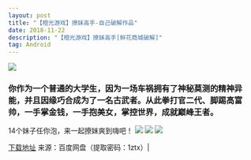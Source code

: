 ```yaml
---
layout: post
title: "【橙光游戏】撩妹高手-自己破解作品"
date: 2018-11-22
description: "【橙光游戏】撩妹高手[鲜花商城破解]"
tag: Android
---
```


![](https://attach.52pojie.cn/forum/201810/27/034949lgrgp4fw4ufphhbf.jpg)

### 你作为一个普通的大学生，因为一场车祸拥有了神秘莫测的精神异能，并且因缘巧合成为了一名古武者。从此拳打官二代、脚踢高富帅，一手掌金钱，一手抱美女，掌控世界，成就巅峰王者。
14个妹子任你泡，来一起撩妹爽到嗨吧！
![](https://attach.52pojie.cn/forum/201810/27/035004ssbvdkmfgbvxlhhn.jpg)
![](https://attach.52pojie.cn/forum/201810/27/035005irk3d3geqz1a3adz.jpg)
![](https://attach.52pojie.cn/forum/201810/27/035006svf07z9vgot0qlt9.jpg)


<a title="点击下载" href="https://pan.baidu.com/s/14YEBTdj0TO4ReNqndAu8Qw" rel="nofollow" target="_blank">下载地址</a> 来源：百度网盘（提取密码：1ztx）|
